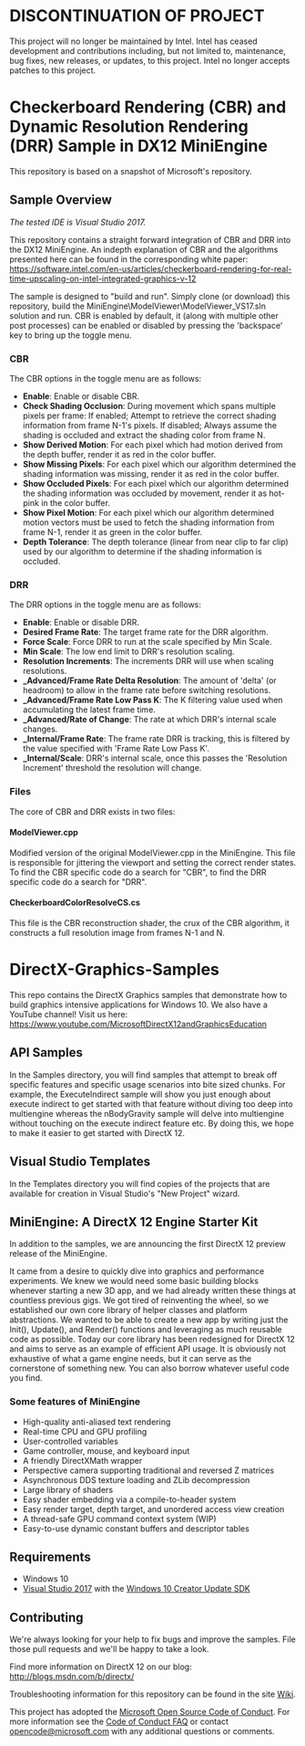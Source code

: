 # DISCONTINUATION OF PROJECT #
This project will no longer be maintained by Intel.
Intel has ceased development and contributions including, but not limited to, maintenance, bug fixes, new releases, or updates, to this project.
Intel no longer accepts patches to this project.
# Checkerboard Rendering (CBR) and Dynamic Resolution Rendering (DRR) Sample in DX12 MiniEngine
This repository is based on a snapshot of Microsoft's repository.

## Sample Overview
*The tested IDE is Visual Studio 2017.*

This repository contains a straight forward integration of CBR and DRR into the DX12 MiniEngine.  An indepth explanation of CBR and the algorithms presented here can be found in the corresponding white paper: https://software.intel.com/en-us/articles/checkerboard-rendering-for-real-time-upscaling-on-intel-integrated-graphics-v-12

The sample is designed to "build and run".  Simply clone (or download) this repository, build the MiniEngine\ModelViewer\ModelViewer_VS17.sln solution and run.  CBR is enabled by default, it (along with multiple other post processes) can be enabled or disabled by pressing the 'backspace' key to bring up the toggle menu.

### CBR
The CBR options in the toggle menu are as follows:
* **Enable**: Enable or disable CBR.
* **Check Shading Occlusion**: During movement which spans multiple pixels per frame: If enabled; Attempt to retrieve the correct shading information from frame N-1's pixels.  If disabled; Always assume the shading is occluded and extract the shading color from frame N.
* **Show Derived Motion**: For each pixel which had motion derived from the depth buffer, render it as red in the color buffer.
* **Show Missing Pixels**: For each pixel which our algorithm determined the shading information was missing, render it as red in the color buffer.
* **Show Occluded Pixels**: For each pixel which our algorithm determined the shading information was occluded by movement, render it as hot-pink in the color buffer.
* **Show Pixel Motion**: For each pixel which our algorithm determined motion vectors must be used to fetch the shading information from frame N-1, render it as green in the color buffer.
* **Depth Tolerance**: The depth tolerance (linear from near clip to far clip) used by our algorithm to determine if the shading information is occluded.

### DRR
The DRR options in the toggle menu are as follows:
* **Enable**: Enable or disable DRR.
* **Desired Frame Rate**: The target frame rate for the DRR algorithm.
* **Force Scale**: Force DRR to run at the scale specified by Min Scale.
* **Min Scale**: The low end limit to DRR's resolution scaling.
* **Resolution Increments**: The increments DRR will use when scaling resolutions.
* **_Advanced/Frame Rate Delta Resolution**: The amount of 'delta' (or headroom) to allow in the frame rate before switching resolutions.
* **_Advanced/Frame Rate Low Pass K**: The K filtering value used when accumulating the latest frame time.
* **_Advanced/Rate of Change**: The rate at which DRR's internal scale changes.
* **_Internal/Frame Rate**: The frame rate DRR is tracking, this is filtered by the value specified with 'Frame Rate Low Pass K'.
* **_Internal/Scale**: DRR's internal scale, once this passes the 'Resolution Increment' threshold the resolution will change. 



### Files
The core of CBR and DRR exists in two files:

#### ModelViewer.cpp
Modified version of the original ModelViewer.cpp in the MiniEngine.  This file is responsible for jittering the viewport and setting the correct render states.  To find the CBR specific code do a search for "CBR", to find the DRR specific code do a search for "DRR".

#### CheckerboardColorResolveCS.cs
This file is the CBR reconstruction shader, the crux of the CBR algorithm, it constructs a full resolution image from frames N-1 and N.



# DirectX-Graphics-Samples
This repo contains the DirectX Graphics samples that demonstrate how to build graphics intensive applications for Windows 10. We also have a YouTube channel! Visit us here: https://www.youtube.com/MicrosoftDirectX12andGraphicsEducation

## API Samples
In the Samples directory, you will find samples that attempt to break off specific features and specific usage scenarios into bite sized chunks. For example, the ExecuteIndirect sample will show you just enough about execute indirect to get started with that feature without diving too deep into multiengine whereas the nBodyGravity sample will delve into multiengine without touching on the execute indirect feature etc. By doing this, we hope to make it easier to get started with DirectX 12.

## Visual Studio Templates
In the Templates directory you will find copies of the projects that are available for creation in Visual Studio's "New Project" wizard.

## MiniEngine: A DirectX 12 Engine Starter Kit
In addition to the samples, we are announcing the first DirectX 12 preview release of the MiniEngine.

It came from a desire to quickly dive into graphics and performance experiments.  We knew we would need some basic building blocks whenever starting a new 3D app, and we had already written these things at countless previous gigs.  We got tired of reinventing the wheel, so we established our own core library of helper classes and platform abstractions.  We wanted to be able to create a new app by writing just the Init(), Update(), and Render() functions and leveraging as much reusable code as possible.  Today our core library has been redesigned for DirectX 12 and aims to serve as an example of efficient API usage.  It is obviously not exhaustive of what a game engine needs, but it can serve as the cornerstone of something new.  You can also borrow whatever useful code you find.

### Some features of MiniEngine
* High-quality anti-aliased text rendering
* Real-time CPU and GPU profiling
* User-controlled variables
* Game controller, mouse, and keyboard input
* A friendly DirectXMath wrapper
* Perspective camera supporting traditional and reversed Z matrices
* Asynchronous DDS texture loading and ZLib decompression
* Large library of shaders
* Easy shader embedding via a compile-to-header system
* Easy render target, depth target, and unordered access view creation
* A thread-safe GPU command context system (WIP)
* Easy-to-use dynamic constant buffers and descriptor tables

## Requirements
* Windows 10
* [Visual Studio 2017](https://www.visualstudio.com/) with the [Windows 10 Creator Update SDK](https://developer.microsoft.com/en-US/windows/downloads/windows-10-sdk)

## Contributing
We're always looking for your help to fix bugs and improve the samples.  File those pull requests and we'll be happy to take a look.

Find more information on DirectX 12 on our blog: http://blogs.msdn.com/b/directx/

Troubleshooting information for this repository can be found in the site [Wiki](https://github.com/Microsoft/DirectX-Graphics-Samples/wiki).

This project has adopted the [Microsoft Open Source Code of Conduct](https://opensource.microsoft.com/codeofconduct/). For more information see the [Code of Conduct FAQ](https://opensource.microsoft.com/codeofconduct/faq/) or contact [opencode@microsoft.com](mailto:opencode@microsoft.com) with any additional questions or comments.
